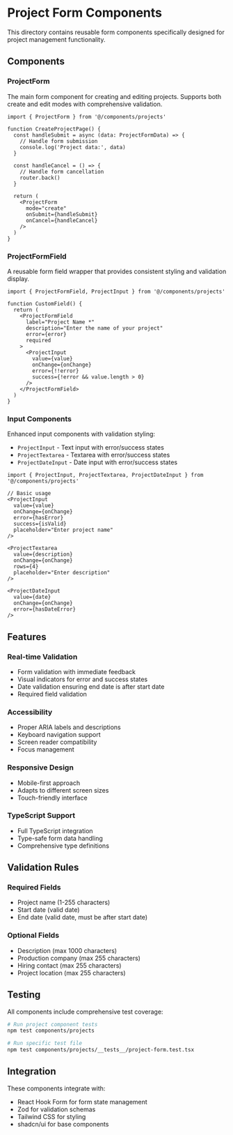 # Project Form Components

This directory contains reusable form components specifically designed for project management functionality.

## Components

### ProjectForm
The main form component for creating and editing projects. Supports both create and edit modes with comprehensive validation.

```tsx
import { ProjectForm } from '@/components/projects'

function CreateProjectPage() {
  const handleSubmit = async (data: ProjectFormData) => {
    // Handle form submission
    console.log('Project data:', data)
  }

  const handleCancel = () => {
    // Handle form cancellation
    router.back()
  }

  return (
    <ProjectForm
      mode="create"
      onSubmit={handleSubmit}
      onCancel={handleCancel}
    />
  )
}
```

### ProjectFormField
A reusable form field wrapper that provides consistent styling and validation display.

```tsx
import { ProjectFormField, ProjectInput } from '@/components/projects'

function CustomField() {
  return (
    <ProjectFormField
      label="Project Name *"
      description="Enter the name of your project"
      error={error}
      required
    >
      <ProjectInput
        value={value}
        onChange={onChange}
        error={!!error}
        success={!error && value.length > 0}
      />
    </ProjectFormField>
  )
}
```

### Input Components
Enhanced input components with validation styling:

- `ProjectInput` - Text input with error/success states
- `ProjectTextarea` - Textarea with error/success states  
- `ProjectDateInput` - Date input with error/success states

```tsx
import { ProjectInput, ProjectTextarea, ProjectDateInput } from '@/components/projects'

// Basic usage
<ProjectInput 
  value={value}
  onChange={onChange}
  error={hasError}
  success={isValid}
  placeholder="Enter project name"
/>

<ProjectTextarea
  value={description}
  onChange={onChange}
  rows={4}
  placeholder="Enter description"
/>

<ProjectDateInput
  value={date}
  onChange={onChange}
  error={hasDateError}
/>
```

## Features

### Real-time Validation
- Form validation with immediate feedback
- Visual indicators for error and success states
- Date validation ensuring end date is after start date
- Required field validation

### Accessibility
- Proper ARIA labels and descriptions
- Keyboard navigation support
- Screen reader compatibility
- Focus management

### Responsive Design
- Mobile-first approach
- Adapts to different screen sizes
- Touch-friendly interface

### TypeScript Support
- Full TypeScript integration
- Type-safe form data handling
- Comprehensive type definitions

## Validation Rules

### Required Fields
- Project name (1-255 characters)
- Start date (valid date)
- End date (valid date, must be after start date)

### Optional Fields
- Description (max 1000 characters)
- Production company (max 255 characters)
- Hiring contact (max 255 characters)
- Project location (max 255 characters)

## Testing

All components include comprehensive test coverage:

```bash
# Run project component tests
npm test components/projects

# Run specific test file
npm test components/projects/__tests__/project-form.test.tsx
```

## Integration

These components integrate with:
- React Hook Form for form state management
- Zod for validation schemas
- Tailwind CSS for styling
- shadcn/ui for base components